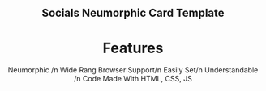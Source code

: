 <div align="center">

## Socials Neumorphic Card Template

# Features

</div>
<dive align="center">
<p>Neumorphic /n Wide Rang Browser Support/n Easily Set/n Understandable /n Code Made With HTML, CSS, JS<pr>
</div>